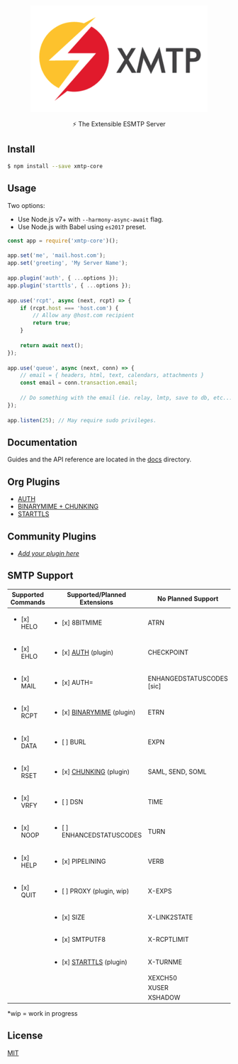 <p align="center">
	<img alt="XMTP" src="./.github/logo.png" width="400" />
</p>

<p align="center">⚡️ The Extensible ESMTP Server</p>

## Install
```bash
$ npm install --save xmtp-core
```

## Usage
Two options:
* Use Node.js v7+ with `--harmony-async-await` flag.
* Use Node.js with Babel using `es2017` preset.

```js
const app = require('xmtp-core')();

app.set('me', 'mail.host.com');
app.set('greeting', 'My Server Name');

app.plugin('auth', { ...options });
app.plugin('starttls', { ...options });

app.use('rcpt', async (next, rcpt) => {
	if (rcpt.host === 'host.com') {
		// Allow any @host.com recipient
		return true;
	}

	return await next();
});

app.use('queue', async (next, conn) => {
	// email = { headers, html, text, calendars, attachments }
	const email = conn.transaction.email;

	// Do something with the email (ie. relay, lmtp, save to db, etc...)
});

app.listen(25); // May require sudo privileges.
```

## Documentation

Guides and the API reference are located in the [docs](docs) directory.

## Org Plugins
* [AUTH](https://github.com/xmtpjs/xmtp/tree/master/packages/xmtp-plugin-auth)
* [BINARYMIME + CHUNKING](https://github.com/xmtpjs/xmtp/tree/master/packages/xmtp-plugin-chunking)
* [STARTTLS](https://github.com/xmtpjs/xmtp/tree/master/packages/xmtp-plugin-starttls)

## Community Plugins
<!--
Add your plugin below in the following order:
 * Command plugins (`cmd_*`, ie. AUTH, STARTTLS, etc) at the top.
 * Generic plugins (ie. Queue, Spam) next.
 * "Add your plugin here" link.

If your plugin has the same name/function (ie. Two STARTTLS plugins) as another plugin, then place your plugin after it.
-->
* [*Add your plugin here*](https://github.com/xmtpjs/xmtp/edit/master/README.md)

## SMTP Support

| Supported Commands         | Supported/Planned Extensions              | No Planned Support        |
|----------------------------|-------------------------------------------|---------------------------|
| <ul><li>[x] HELO</li></ul> | <ul><li>[x] 8BITMIME</li></ul>            | ATRN                      |
| <ul><li>[x] EHLO</li></ul> | <ul><li>[x] [AUTH](https://github.com/xmtpjs/xmtp/tree/master/packages/xmtp-plugin-auth) (plugin)</li></ul>           | CHECKPOINT                |
| <ul><li>[x] MAIL</li></ul> | <ul><li>[x] AUTH=</li></ul>               | ENHANGEDSTATUSCODES [sic] |
| <ul><li>[x] RCPT</li></ul> | <ul><li>[x] [BINARYMIME](https://github.com/xmtpjs/xmtp/tree/master/packages/xmtp-plugin-chunking) (plugin)</li></ul> | ETRN                      |
| <ul><li>[x] DATA</li></ul> | <ul><li>[ ] BURL</li></ul>                | EXPN                      |
| <ul><li>[x] RSET</li></ul> | <ul><li>[x] [CHUNKING](https://github.com/xmtpjs/xmtp/tree/master/packages/xmtp-plugin-chunking) (plugin)</li></ul>   | SAML, SEND, SOML          |
| <ul><li>[x] VRFY</li></ul> | <ul><li>[ ] DSN</li></ul>                 | TIME                      |
| <ul><li>[x] NOOP</li></ul> | <ul><li>[ ] ENHANCEDSTATUSCODES</li></ul> | TURN                      |
| <ul><li>[x] HELP</li></ul> | <ul><li>[x] PIPELINING</li></ul>          | VERB                      |
| <ul><li>[x] QUIT</li></ul> | <ul><li>[ ] PROXY (plugin, wip)</li></ul> | X-EXPS                    |
|                            | <ul><li>[x] SIZE</li></ul>                | X-LINK2STATE              |
|                            | <ul><li>[x] SMTPUTF8</li></ul>            | X-RCPTLIMIT               |
|                            | <ul><li>[x] [STARTTLS](https://github.com/xmtpjs/xmtp/tree/master/packages/xmtp-plugin-starttls) (plugin)             | X-TURNME                  |
|                            |                                           | XEXCH50                   |
|                            |                                           | XUSER                     |
|                            |                                           | XSHADOW                   |

*wip = work in progress

## License

[MIT](LICENSE)
